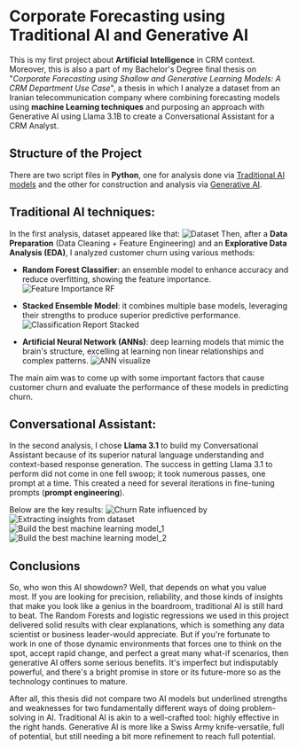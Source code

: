 # Corporate Forecasting using Traditional AI and Generative AI

This is my first project about **Artificial Intelligence** in CRM context. Moreover, this is also a part of my Bachelor's Degree final thesis on "*Corporate Forecasting using Shallow and Generative Learning Models: A CRM Department Use Case*", a thesis in which I analyze a dataset from an Iranian telecommunication company where combining forecasting models using **machine Learning techniques** and purposing an approach with Generative AI using Llama 3.1B to create a Conversational Assistant for a CRM Analyst.

## Structure of the Project
There are two script files in **Python**, one for analysis done via [Traditional AI models](Trad-AI.ipynb) and the other for construction and analysis via [Generative AI](Chatbot-test.py).

## Traditional AI techniques:
In the first analysis, dataset appeared like that: ![Dataset](https://github.com/user-attachments/assets/35f78923-8ea1-478a-a25c-f5a36d9d6a5b)
Then, after a **Data Preparation** (Data Cleaning + Feature Engineering) and an **Explorative Data Analysis (EDA)**, I analyzed customer churn using various methods:
* **Random Forest Classifier**: an ensemble model to enhance accuracy and reduce overfitting, showing the feature importance.
![Feature Importance RF](https://github.com/user-attachments/assets/e260912c-274c-4b42-ab32-0f64d7286bb6)

* **Stacked Ensemble Model**: it combines multiple base models, leveraging their strengths to produce superior predictive performance.
![Classification Report Stacked](https://github.com/user-attachments/assets/612a5d63-18db-453d-b0d5-7c38f3e244d5)

* **Artificial Neural Network (ANNs)**: deep learning models that mimic the brain's structure, excelling at learning non linear relationships and complex patterns.
![ANN visualize](https://github.com/user-attachments/assets/fb48118f-dc08-4096-97fb-910fdb4ae0e7)

The main aim was to come up with some important factors that cause customer churn and evaluate the performance of these models in predicting churn.

## Conversational Assistant:
In the second analysis, I chose **Llama 3.1** to build my Conversational Assistant because of its superior natural language understanding and context-based response generation. The success in getting Llama 3.1 to perform did not come in one fell swoop; it took numerous passes, one prompt at a time. This created a need for several iterations in fine-tuning prompts (**prompt engineering**).

Below are the key results:
![Churn Rate influenced by](https://github.com/user-attachments/assets/1d2b0502-6851-48db-966a-fb77135b5700)
![Extracting insights from dataset](https://github.com/user-attachments/assets/7668f69b-bb64-4529-9278-67ee512ac989)
![Build the best machine learning model_1](https://github.com/user-attachments/assets/5fe69ee1-e558-47c4-83ab-ed824e1e7946) ![Build the best machine learning model_2](https://github.com/user-attachments/assets/b98ab09d-24be-492b-8849-fa15b57a3e65)

## Conclusions
So, who won this AI showdown? Well, that depends on what you value most. If you are looking for precision, reliability, and those kinds of insights that make you look like a genius in the boardroom, traditional AI is still hard to beat. The Random Forests and logistic regressions we used in this project delivered solid results with clear explanations, which is something any data scientist or business leader-would appreciate. But if you're fortunate to work in one of those dynamic environments that forces one to think on the spot, accept rapid change, and perfect a great many what-if scenarios, then generative AI offers some serious benefits. It's imperfect but indisputably powerful, and there's a bright promise in store or its future-more so as the technology continues to mature. 

After all, this thesis did not compare two AI models but underlined strengths and weaknesses for two fundamentally different ways of doing problem-solving in AI. Traditional AI is akin to a well-crafted tool: highly effective in the right hands. Generative AI is more like a Swiss Army knife-versatile, full of potential, but still needing a bit more refinement to reach full potential.

